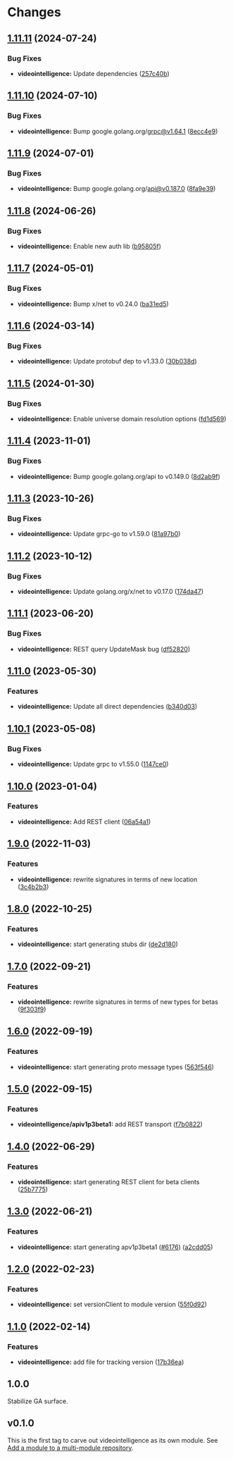 # Changes

## [1.11.11](https://github.com/googleapis/google-cloud-go/compare/videointelligence/v1.11.10...videointelligence/v1.11.11) (2024-07-24)


### Bug Fixes

* **videointelligence:** Update dependencies ([257c40b](https://github.com/googleapis/google-cloud-go/commit/257c40bd6d7e59730017cf32bda8823d7a232758))

## [1.11.10](https://github.com/googleapis/google-cloud-go/compare/videointelligence/v1.11.9...videointelligence/v1.11.10) (2024-07-10)


### Bug Fixes

* **videointelligence:** Bump google.golang.org/grpc@v1.64.1 ([8ecc4e9](https://github.com/googleapis/google-cloud-go/commit/8ecc4e9622e5bbe9b90384d5848ab816027226c5))

## [1.11.9](https://github.com/googleapis/google-cloud-go/compare/videointelligence/v1.11.8...videointelligence/v1.11.9) (2024-07-01)


### Bug Fixes

* **videointelligence:** Bump google.golang.org/api@v0.187.0 ([8fa9e39](https://github.com/googleapis/google-cloud-go/commit/8fa9e398e512fd8533fd49060371e61b5725a85b))

## [1.11.8](https://github.com/googleapis/google-cloud-go/compare/videointelligence/v1.11.7...videointelligence/v1.11.8) (2024-06-26)


### Bug Fixes

* **videointelligence:** Enable new auth lib ([b95805f](https://github.com/googleapis/google-cloud-go/commit/b95805f4c87d3e8d10ea23bd7a2d68d7a4157568))

## [1.11.7](https://github.com/googleapis/google-cloud-go/compare/videointelligence/v1.11.6...videointelligence/v1.11.7) (2024-05-01)


### Bug Fixes

* **videointelligence:** Bump x/net to v0.24.0 ([ba31ed5](https://github.com/googleapis/google-cloud-go/commit/ba31ed5fda2c9664f2e1cf972469295e63deb5b4))

## [1.11.6](https://github.com/googleapis/google-cloud-go/compare/videointelligence/v1.11.5...videointelligence/v1.11.6) (2024-03-14)


### Bug Fixes

* **videointelligence:** Update protobuf dep to v1.33.0 ([30b038d](https://github.com/googleapis/google-cloud-go/commit/30b038d8cac0b8cd5dd4761c87f3f298760dd33a))

## [1.11.5](https://github.com/googleapis/google-cloud-go/compare/videointelligence/v1.11.4...videointelligence/v1.11.5) (2024-01-30)


### Bug Fixes

* **videointelligence:** Enable universe domain resolution options ([fd1d569](https://github.com/googleapis/google-cloud-go/commit/fd1d56930fa8a747be35a224611f4797b8aeb698))

## [1.11.4](https://github.com/googleapis/google-cloud-go/compare/videointelligence/v1.11.3...videointelligence/v1.11.4) (2023-11-01)


### Bug Fixes

* **videointelligence:** Bump google.golang.org/api to v0.149.0 ([8d2ab9f](https://github.com/googleapis/google-cloud-go/commit/8d2ab9f320a86c1c0fab90513fc05861561d0880))

## [1.11.3](https://github.com/googleapis/google-cloud-go/compare/videointelligence/v1.11.2...videointelligence/v1.11.3) (2023-10-26)


### Bug Fixes

* **videointelligence:** Update grpc-go to v1.59.0 ([81a97b0](https://github.com/googleapis/google-cloud-go/commit/81a97b06cb28b25432e4ece595c55a9857e960b7))

## [1.11.2](https://github.com/googleapis/google-cloud-go/compare/videointelligence/v1.11.1...videointelligence/v1.11.2) (2023-10-12)


### Bug Fixes

* **videointelligence:** Update golang.org/x/net to v0.17.0 ([174da47](https://github.com/googleapis/google-cloud-go/commit/174da47254fefb12921bbfc65b7829a453af6f5d))

## [1.11.1](https://github.com/googleapis/google-cloud-go/compare/videointelligence/v1.11.0...videointelligence/v1.11.1) (2023-06-20)


### Bug Fixes

* **videointelligence:** REST query UpdateMask bug ([df52820](https://github.com/googleapis/google-cloud-go/commit/df52820b0e7721954809a8aa8700b93c5662dc9b))

## [1.11.0](https://github.com/googleapis/google-cloud-go/compare/videointelligence/v1.10.1...videointelligence/v1.11.0) (2023-05-30)


### Features

* **videointelligence:** Update all direct dependencies ([b340d03](https://github.com/googleapis/google-cloud-go/commit/b340d030f2b52a4ce48846ce63984b28583abde6))

## [1.10.1](https://github.com/googleapis/google-cloud-go/compare/videointelligence/v1.10.0...videointelligence/v1.10.1) (2023-05-08)


### Bug Fixes

* **videointelligence:** Update grpc to v1.55.0 ([1147ce0](https://github.com/googleapis/google-cloud-go/commit/1147ce02a990276ca4f8ab7a1ab65c14da4450ef))

## [1.10.0](https://github.com/googleapis/google-cloud-go/compare/videointelligence/v1.9.0...videointelligence/v1.10.0) (2023-01-04)


### Features

* **videointelligence:** Add REST client ([06a54a1](https://github.com/googleapis/google-cloud-go/commit/06a54a16a5866cce966547c51e203b9e09a25bc0))

## [1.9.0](https://github.com/googleapis/google-cloud-go/compare/videointelligence/v1.8.0...videointelligence/v1.9.0) (2022-11-03)


### Features

* **videointelligence:** rewrite signatures in terms of new location ([3c4b2b3](https://github.com/googleapis/google-cloud-go/commit/3c4b2b34565795537aac1661e6af2442437e34ad))

## [1.8.0](https://github.com/googleapis/google-cloud-go/compare/videointelligence/v1.7.0...videointelligence/v1.8.0) (2022-10-25)


### Features

* **videointelligence:** start generating stubs dir ([de2d180](https://github.com/googleapis/google-cloud-go/commit/de2d18066dc613b72f6f8db93ca60146dabcfdcc))

## [1.7.0](https://github.com/googleapis/google-cloud-go/compare/videointelligence/v1.6.0...videointelligence/v1.7.0) (2022-09-21)


### Features

* **videointelligence:** rewrite signatures in terms of new types for betas ([9f303f9](https://github.com/googleapis/google-cloud-go/commit/9f303f9efc2e919a9a6bd828f3cdb1fcb3b8b390))

## [1.6.0](https://github.com/googleapis/google-cloud-go/compare/videointelligence/v1.5.0...videointelligence/v1.6.0) (2022-09-19)


### Features

* **videointelligence:** start generating proto message types ([563f546](https://github.com/googleapis/google-cloud-go/commit/563f546262e68102644db64134d1071fc8caa383))

## [1.5.0](https://github.com/googleapis/google-cloud-go/compare/videointelligence/v1.4.0...videointelligence/v1.5.0) (2022-09-15)


### Features

* **videointelligence/apiv1p3beta1:** add REST transport ([f7b0822](https://github.com/googleapis/google-cloud-go/commit/f7b082212b1e46ff2f4126b52d49618785c2e8ca))

## [1.4.0](https://github.com/googleapis/google-cloud-go/compare/videointelligence/v1.3.0...videointelligence/v1.4.0) (2022-06-29)


### Features

* **videointelligence:** start generating REST client for beta clients ([25b7775](https://github.com/googleapis/google-cloud-go/commit/25b77757c1e6f372e03bf99ab7461264bba48d26))

## [1.3.0](https://github.com/googleapis/google-cloud-go/compare/videointelligence/v1.2.0...videointelligence/v1.3.0) (2022-06-21)


### Features

* **videointelligence:** start generating apv1p3beta1 ([#6176](https://github.com/googleapis/google-cloud-go/issues/6176)) ([a2cdd05](https://github.com/googleapis/google-cloud-go/commit/a2cdd0548324b409f45af26d269cf3699f9cd499))

## [1.2.0](https://github.com/googleapis/google-cloud-go/compare/videointelligence/v1.1.0...videointelligence/v1.2.0) (2022-02-23)


### Features

* **videointelligence:** set versionClient to module version ([55f0d92](https://github.com/googleapis/google-cloud-go/commit/55f0d92bf112f14b024b4ab0076c9875a17423c9))

## [1.1.0](https://github.com/googleapis/google-cloud-go/compare/videointelligence/v1.0.0...videointelligence/v1.1.0) (2022-02-14)


### Features

* **videointelligence:** add file for tracking version ([17b36ea](https://github.com/googleapis/google-cloud-go/commit/17b36ead42a96b1a01105122074e65164357519e))

## 1.0.0

Stabilize GA surface.

## v0.1.0

This is the first tag to carve out videointelligence as its own module. See
[Add a module to a multi-module repository](https://github.com/golang/go/wiki/Modules#is-it-possible-to-add-a-module-to-a-multi-module-repository).
